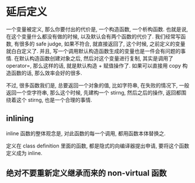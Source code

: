 # 延后定义

一个变量被定义, 那么你要付出的代价是, 一个构造函数, 一个析构函数. 也就是说, 在这个变量什么都没有做的时候, 以及默认会有两个函数的代价了. 我们经常写函数, 有很多的 safe judge, 如果不符合, 就直接返回了, 这个时候, 之前定义的变量就白白定义了. 并且, 写一个调用默认构造函数生成的变量也是一件会有问题的事情. 在默认构造函数创建对象之后, 然后对这个变量进行复制, 其实是调用了 operator=, 那么这样的话, 就是默认构造 + 赋值操作了. 如果可以直接用 copy 构造函数的话, 那么效率会好的很多.

不过, 很多函数我们是, 总要返回一个对象的值, 比如字符串, 在失败的情况下, 一般返回一个空字符串, 那么这个时候, 先建构一个 stirng, 然后之后的操作, 返回都围绕着这个 stirng, 也是一个合理的事情.

## inlining

inline 函数的整体观念是, 对此函数的每一个调用, 都用函数本体替换之.

定义在 class definition 里面的函数, 都是隐式的向编译器提出申请, 要将这个函数定义成为 inline.

## 绝对不要重新定义继承而来的 non-virtual 函数 
